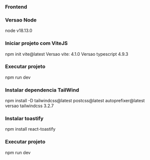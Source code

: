 ### Frontend

### Versao Node
node v18.13.0

### Iniciar projeto com ViteJS
npm init vite@latest
Versao vite: 4.1.0
Versao typescript 4.9.3

### Executar projeto
npm run dev

### Instalar dependencia TailWind
npm install -D tailwindcss@latest postcss@latest autoprefixer@latest
versao tailwindcss 3.2.7

### Instalar toastify
npm install react-toastify

### Executar projeto
npm run dev
